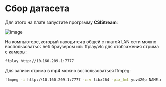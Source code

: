 # Сбор датасета

Для этого на плате запустите программу **CSIStream**:

![image](https://github.com/user-attachments/assets/9437accb-7ae9-4385-ab1e-e2359d4c7848)


На компьютере, который находится в общей с платой LAN сети можно воспользоваться веб браузером или ffplay/vlc для отображения стрима с камеры:

```bash
ffplay http://10.160.209.1:7777
```

Для записи стрима в mp4 можно воспользоваться ffmpeg:

```bash
ffmpeg -i http://10.160.209.1:7777 -c:v libx264 -pix_fmt yuv420p NAME.mp4
```
